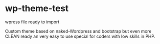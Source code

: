 # wp-theme-test
wpress file ready to import


Custom theme based on naked-Wordpress and  bootstrap but even more CLEAN ready an very easy to use special for coders with low skills in PHP.
